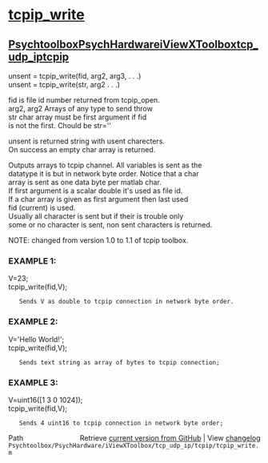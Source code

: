# [tcpip_write](tcpip_write)
## [Psychtoolbox](Psychtoolbox)[PsychHardware](PsychHardware)[iViewXToolbox](iViewXToolbox)[tcp_udp_ip](tcp_udp_ip)[tcpip](tcpip)

unsent = tcpip\_write(fid, arg2, arg3, . . .)  
unsent = tcpip\_write(str, arg2 . . .)  
  
fid          is file id number returned from tcpip\_open.  
arg2, arg2   Arrays of any type to send throw  
str          char array must be first argument if fid  
             is not the first. Chould be  str=''  
  
unsent   is returned string with usent charecters.  
         On success an empty char array is returned.  
  
Outputs arrays to tcpip channel. All variables is sent as the  
datatype it is but in network byte order. Notice that a char  
array is sent as one data byte per matlab char.  
If first argument is a scalar double it's used as file id.  
If a char array is given as first argument then last used  
fid (current) is used.  
Usually all character is sent but if their is trouble only  
some or no character is sent, non sent characters is returned.  
  
NOTE: changed from version 1.0 to 1.1 of tcpip toolbox.  
  
### EXAMPLE 1:  
  
 V=23;  
 tcpip\_write(fid,V);  
  
       Sends V as double to tcpip connection in network byte order.  
  
  
### EXAMPLE 2:  
  
 V='Hello World!';  
 tcpip\_write(fid,V);  
  
       Sends text string as array of bytes to tcpip connection;  
  
  
### EXAMPLE 3:  
  
 V=uint16([1 3 0 1024]);  
 tcpip\_write(fid,V);  
  
       Sends 4 uint16 to tcpip connection in network byte order;  
  




<div class="code_header" style="text-align:right;">
  <span style="float:left;">Path&nbsp;&nbsp;</span> <span class="counter">Retrieve <a href=
  "https://raw.github.com/Psychtoolbox-3/Psychtoolbox-3/beta/Psychtoolbox/PsychHardware/iViewXToolbox/tcp_udp_ip/tcpip/tcpip_write.m">current version from GitHub</a> | View <a href=
  "https://github.com/Psychtoolbox-3/Psychtoolbox-3/commits/beta/Psychtoolbox/PsychHardware/iViewXToolbox/tcp_udp_ip/tcpip/tcpip_write.m">changelog</a></span>
</div>
<div class="code">
  <code>Psychtoolbox/PsychHardware/iViewXToolbox/tcp_udp_ip/tcpip/tcpip_write.m</code>
</div>


